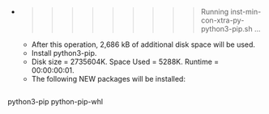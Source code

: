 * >>>>>>>>> Running inst-min-con-xtra-py-python3-pip.sh ...
  * After this operation, 2,686 kB of additional disk space will be used.
  * Install python3-pip.
  * Disk size = 2735604K. Space Used = 5288K. Runtime = 00:00:00:01.
  * The following NEW packages will be installed:
  ```bash
python3-pip python-pip-whl
  ```
